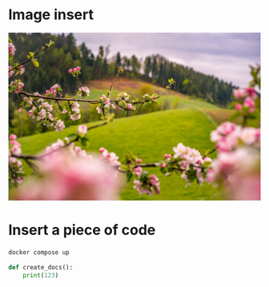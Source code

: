 # Image insert

![](images/spring.jpg)


# Insert a piece of code

```commandline
docker compose up
```

```python
def create_docs():
    print(123)
```